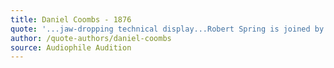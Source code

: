 ```yaml
---
title: Daniel Coombs - 1876
quote: '...jaw-dropping technical display...Robert Spring is joined by the equally amazing saxophonist, Timothy McAllister, a well-known master of his instrument.'
author: /quote-authors/daniel-coombs
source: Audiophile Audition
---
```

